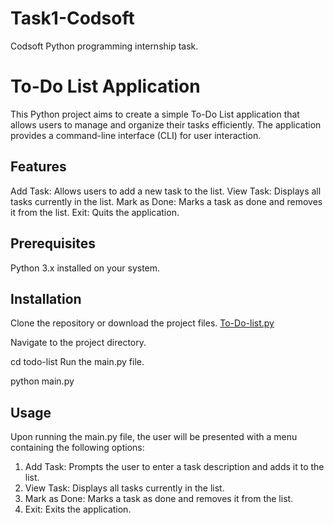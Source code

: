 # Task1-Codsoft
Codsoft Python programming internship task.

# To-Do List Application
This Python project aims to create a simple To-Do List application that allows users to manage and organize their tasks efficiently. The application provides a command-line interface (CLI) for user interaction.

## Features
Add Task: Allows users to add a new task to the list.
View Task: Displays all tasks currently in the list.
Mark as Done: Marks a task as done and removes it from the list.
Exit: Quits the application.

## Prerequisites
Python 3.x installed on your system.

## Installation
Clone the repository or download the project files.
[To-Do-list.py](https://github.com/aryanh81/Task1-Codsoft/blob/main/To-Do-list.py)

Navigate to the project directory.

cd todo-list
Run the main.py file.

python main.py

## Usage
Upon running the main.py file, the user will be presented with a menu containing the following options:

1. Add Task: Prompts the user to enter a task description and adds it to the list.
2. View Task: Displays all tasks currently in the list.
3. Mark as Done: Marks a task as done and removes it from the list.
4. Exit: Exits the application.
